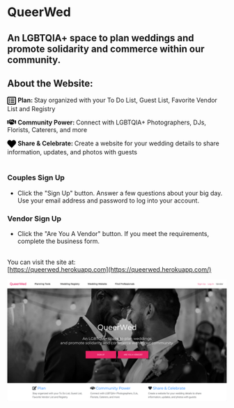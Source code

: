 # QueerWed

## An LGBTQIA+ space to plan weddings and promote solidarity and commerce within our community.

## About the Website:

<img src="assets/list-alt-regular.svg" width=20 align="top"> <strong> Plan: </strong>Stay organized with your To Do List, Guest List, Favorite Vendor List and Registry

<img src="assets/handshake-solid.svg" width=20 align="top"> <strong> Community Power: </strong>Connect with LGBTQIA+ Photographers, DJs, Florists, Caterers, and more

<img src="assets/heart-solid.svg" width=20 align="top"> <strong> Share & Celebrate: </strong> Create a website for your wedding details to share information, updates, and photos with guests
<br>
<br>

### Couples Sign Up

- Click the "Sign Up" button. Answer a few questions about your big day. Use your email address and password to log into your account.

### Vendor Sign Up

- Click the "Are You A Vendor" button. If you meet the requirements, complete the business form.
  <br>
  <br>

You can visit the site at:  
[https://queerwed.herokuapp.com](https://queerwed.herokuapp.com/)

[![Visit the site](assets/screenshot.png)](https://queerwed.herokuapp.com/)
